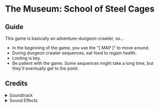 # The Museum: School of Steel Cages

## Guide 
This game is basically an adventure-dungeon-crawler, so...
* In the beginning of the game, you use the "[ MAP ]" to move around.
* During dungeon crawler sequences, eat food to regain health.
* Looting is key.
* Be patient with the game. Some sequences might take a long time, but they'll eventually get to the point.

## Credits
<details>
  <summary>Soundtrack</summary>
  <ol>
    <li>Sanity Unravels, Karl Casey @ White Bat Audio</li>
    <li>Embers, Karl Casey @ White Bat Audio</li>
    <li>PHONK INSTRUMENTAL TYPE BEAT "KRYPTIC" (PROD. LOCDOU)</li>
    <li>Oculus, Karl Casey @ White Bat Audio</li>
    <li>Anxiety - Horror - Kevin MacLeod</li>
    <li>Chase Pulse - Horror - Kevin MacLeod</li>
    <li>Old School Mobb Deep x Joey Bada$$ Boom Bap Type Beat [2022] - Before</li>
  </ol>
</details>
<details>
  <summary>Sound Effects</summary>
  <ul>
    <li>"Thunderclap" sound effect recorded by Mike Koenig under Attribution 3.0.</li>
    <li>"Electricity" sound effect recorded by Mike Koenig under Attribution 3.0.</li>
    <li>"Beep Ping" sound effect recorded by Mike Koenig under Attribution 3.0.</li>
    <li>"Beretta M9" sound effect recorded by Dion Stapper under Public Domain.</li>
    <li>"Power Failure" sound effect recorded by Mike Koenig under Attribution 3.0.</li>
  </ul>
</details>